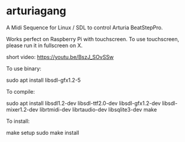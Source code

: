 # arturiagang
A Midi Sequence for Linux / SDL to control Arturia BeatStepPro.

Works perfect on Raspberry Pi with touchscreen. To use touchscreen, please run it in fullscreen on X.

short video: https://youtu.be/BszJ_SOvSSw

To use binary:

sudo apt install libsdl-gfx1.2-5

To compile:

sudo apt install libsdl1.2-dev libsdl-ttf2.0-dev libsdl-gfx1.2-dev libsdl-mixer1.2-dev librtmidi-dev librtaudio-dev libsqlite3-dev
make

To install:

make setup
sudo make install
